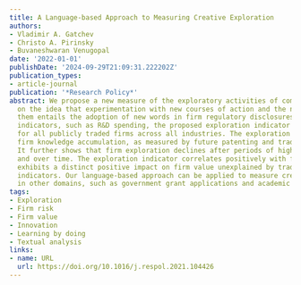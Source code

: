 ```yaml
---
title: A Language-based Approach to Measuring Creative Exploration
authors:
- Vladimir A. Gatchev
- Christo A. Pirinsky
- Buvaneshwaran Venugopal
date: '2022-01-01'
publishDate: '2024-09-29T21:09:31.222202Z'
publication_types:
- article-journal
publication: '*Research Policy*'
abstract: We propose a new measure of the exploratory activities of companies based
  on the idea that experimentation with new courses of action and the need to describe
  them entails the adoption of new words in firm regulatory disclosures. Unlike traditional
  indicators, such as R&D spending, the proposed exploration indicator is available
  for all publicly traded firms across all industries. The exploration indicator predicts
  firm knowledge accumulation, as measured by future patenting and trademarking activities.
  It further shows that firm exploration declines after periods of high R&D spending
  and over time. The exploration indicator correlates positively with firm risk and
  exhibits a distinct positive impact on firm value unexplained by traditional innovation
  indicators. Our language-based approach can be applied to measure creative contributions
  in other domains, such as government grant applications and academic publications.
tags:
- Exploration
- Firm risk
- Firm value
- Innovation
- Learning by doing
- Textual analysis
links:
- name: URL
  url: https://doi.org/10.1016/j.respol.2021.104426
---
```

